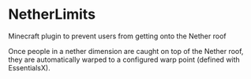 # NetherLimits
Minecraft plugin to prevent users from getting onto the Nether roof

Once people in a nether dimension are caught on top of the Nether roof,
they are automatically warped to a configured warp point (defined with EssentialsX).
